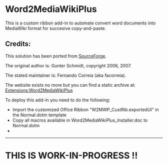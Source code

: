 # Word2MediaWikiPlus
This is a custom ribbon add-in to automate convert word documents into MediaWiki format
for succesive copy-and-paste.

## Credits:
This solution has been ported from [SourceForge](https://sourceforge.net/projects/word2mediawikip/files/Word2MediaWikiPlus/1.0.0/Word2MediaWikiPlus-1.0.0.zip/download).

The original author is: Gunter Schmidt, copyright 2006, 2007.

The stated maintainer is: Fernando Correia (aka facorreia).

The website exists no more but you can find a static archive at:
[Extensions:Word2MediaWikiPlus](https://www.mediawiki.org/w/index.php?oldid=819184)


To deploy this add-in you need to do the following:

- Import the customized Office Ribbon "W2MWP_CustRib.exportedUI" in the Normal.dotm template
- Copy all macros available in Word2MediaWikiPlus_Installer.doc to Normal.dotm
- 

***
# THIS IS WORK-IN-PROGRESS !!

